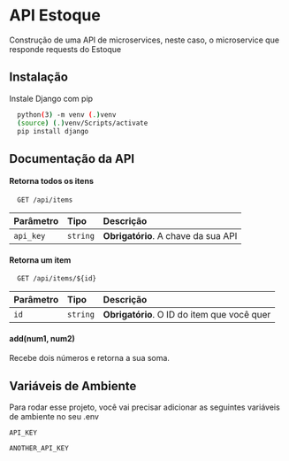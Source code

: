 
# API Estoque

Construção de uma API de microservices, neste caso, o microservice que responde requests do Estoque



## Instalação

Instale Django com pip

```bash
  python(3) -m venv (.)venv
  (source) (.)venv/Scripts/activate
  pip install django
```
    
## Documentação da API

#### Retorna todos os itens

```http
  GET /api/items
```

| Parâmetro   | Tipo       | Descrição                           |
| :---------- | :--------- | :---------------------------------- |
| `api_key` | `string` | **Obrigatório**. A chave da sua API |

#### Retorna um item

```http
  GET /api/items/${id}
```

| Parâmetro   | Tipo       | Descrição                                   |
| :---------- | :--------- | :------------------------------------------ |
| `id`      | `string` | **Obrigatório**. O ID do item que você quer |

#### add(num1, num2)

Recebe dois números e retorna a sua soma.


## Variáveis de Ambiente

Para rodar esse projeto, você vai precisar adicionar as seguintes variáveis de ambiente no seu .env

`API_KEY`

`ANOTHER_API_KEY`


